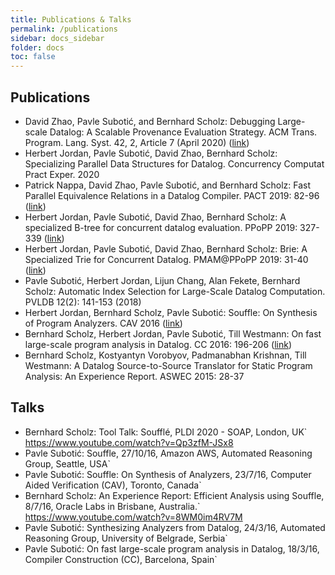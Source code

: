 ```yaml
---
title: Publications & Talks
permalink: /publications
sidebar: docs_sidebar
folder: docs
toc: false
---
```

## Publications
 * David Zhao, Pavle Subotić, and Bernhard Scholz:
Debugging Large-scale Datalog: A Scalable Provenance Evaluation Strategy. ACM Trans. Program. Lang. Syst. 42, 2, Article 7 (April 2020) ([link](/pdf/toplas20.pdf))
 * Herbert Jordan, Pavle Subotić, David Zhao, Bernhard Scholz:
Specializing Parallel Data Structures for Datalog. Concurrency Computat Pract Exper. 2020
 * Patrick Nappa, David Zhao, Pavle Subotić, and Bernhard Scholz:
Fast Parallel Equivalence Relations in a Datalog Compiler. PACT 2019: 82-96 ([link](/pdf/pact2019eqrel.pdf))
 * Herbert Jordan, Pavle Subotić, David Zhao, Bernhard Scholz:
A specialized B-tree for concurrent datalog evaluation. PPoPP 2019: 327-339 ([link](/pdf/ppopp19.pdf))
 * Herbert Jordan, Pavle Subotić, David Zhao, Bernhard Scholz:
Brie: A Specialized Trie for Concurrent Datalog. PMAM@PPoPP 2019: 31-40 ([link](/pdf/pmam19.pdf))
 * Pavle Subotić, Herbert Jordan, Lijun Chang, Alan Fekete, Bernhard Scholz: Automatic Index Selection for Large-Scale Datalog Computation. PVLDB 12(2): 141-153 (2018)
 * Herbert Jordan, Bernhard Scholz, Pavle Subotić: Souffle: On Synthesis of Program Analyzers. CAV 2016 ([link](/pdf/cav16.pdf))
 * Bernhard Scholz, Herbert Jordan, Pavle Subotić, Till Westmann: On fast large-scale program analysis in Datalog. CC 2016: 196-206 ([link](/pdf/cc.pdf))
 * Bernhard Scholz, Kostyantyn Vorobyov, Padmanabhan Krishnan, Till Westmann: A Datalog Source-to-Source Translator for Static Program Analysis: An Experience Report. ASWEC 2015: 28-37

## Talks
 * Bernhard Scholz: Tool Talk: Soufflé, PLDI 2020 - SOAP, London, UK` https://www.youtube.com/watch?v=Qp3zfM-JSx8
 * Pavle Subotić: Souffle, 27/10/16, Amazon AWS, Automated Reasoning Group, Seattle, USA`
 * Pavle Subotić: Souffle: On Synthesis of Analyzers, 23/7/16, Computer Aided Verification (CAV), Toronto, Canada`
 * Bernhard Scholz: An Experience Report: Efficient Analysis using Souffle, 8/7/16, Oracle Labs in Brisbane, Australia.`
https://www.youtube.com/watch?v=8WM0im4RV7M
 * Pavle Subotić: Synthesizing Analyzers from Datalog, 24/3/16, Automated Reasoning Group, University of Belgrade, Serbia`
 * Pavle Subotić: On fast large-scale program analysis in Datalog, 18/3/16, Compiler Construction (CC), Barcelona, Spain`
